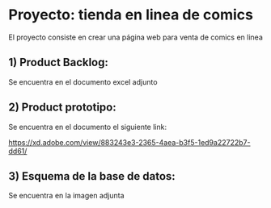 # Proyecto: tienda en linea de comics

El proyecto consiste en crear una página web para venta de comics en linea

## 1) Product Backlog: 
Se encuentra en el documento excel adjunto
## 2) Product prototipo: 
Se encuentra en el documento el siguiente link: 

https://xd.adobe.com/view/883243e3-2365-4aea-b3f5-1ed9a22722b7-dd61/

## 3) Esquema de la base de datos: 
Se encuentra en la imagen adjunta
